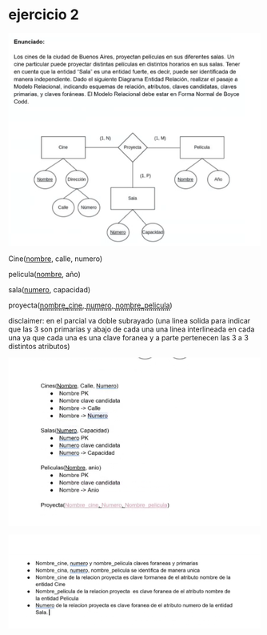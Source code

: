 # ejercicio 2 

![mas clarito](image-2.png)

 <span style="text-decoration: underline"></span>
  <span style="border-bottom: 1px dotted;"></span>

Cine(<span style="text-decoration: underline">nombre</span>, calle, numero)

pelicula(<span style="text-decoration: underline">nombre</span>, año)

sala(<span style="text-decoration: underline">numero</span>, capacidad)

proyecta(<span style="text-decoration: underline"><span style="border-bottom: 2px dotted;">nombre_cine</span>, <span style="border-bottom: 2px dotted;">numero</span>, <span style="border-bottom: 2px dotted;">nombre_pelicula</span></span>)


disclaimer: en el parcial va doble subrayado (una linea solida para indicar que las 3 son primarias y abajo de cada una una linea interlineada en cada una ya que cada una es una clave foranea y a parte pertenecen las 3 a 3 distintos atributos)


![resolucion pt1](image-3.png)

![resolucion pt2](image-4.png)